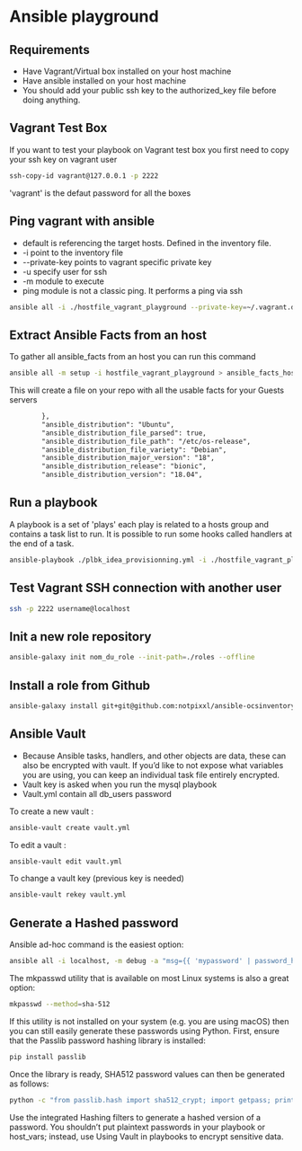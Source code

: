 # Ansible playground

## Requirements

* Have Vagrant/Virtual box installed on your host machine
* Have ansible installed on your host machine
* You should add your public ssh key to the authorized_key file before doing anything.

## Vagrant Test Box

If you want to test your playbook on Vagrant test box you first need to copy your ssh key on vagrant user

```bash
ssh-copy-id vagrant@127.0.0.1 -p 2222
```

'vagrant' is the defaut password for all the boxes

## Ping vagrant with ansible

* default is referencing the target hosts. Defined in the inventory file.
* -i point to the inventory file
* --private-key points to vagrant specific private key
* -u specify user for ssh
* -m module to execute
* ping module is not a classic ping. It performs a ping via ssh

```bash
ansible all -i ./hostfile_vagrant_playground --private-key=~/.vagrant.d/insecure_private_key -u vagrant -m ping -vvv
```

## Extract Ansible Facts from an host

To gather all ansible_facts from an host you can run this command

```bash
ansible all -m setup -i hostfile_vagrant_playground > ansible_facts_hostfile_vagrant_playground.txt
```

This will create a file on your repo with all the usable facts for your Guests servers

```xml
        },
        "ansible_distribution": "Ubuntu",
        "ansible_distribution_file_parsed": true,
        "ansible_distribution_file_path": "/etc/os-release",
        "ansible_distribution_file_variety": "Debian",
        "ansible_distribution_major_version": "18",
        "ansible_distribution_release": "bionic",
        "ansible_distribution_version": "18.04",
```

## Run a playbook

A playbook is a set of 'plays' each play is related to a hosts group and contains a task list to run. It is possible to run some hooks called handlers at the end of a task.

```bash
ansible-playbook ./plbk_idea_provisionning.yml -i ./hostfile_vagrant_playground --private-key=~/.vagrant.d/insecure_private_key -u vagrant
```

## Test Vagrant SSH connection with another user

```bash
ssh -p 2222 username@localhost
```

## Init a new role repository

```bash
ansible-galaxy init nom_du_role --init-path=./roles --offline
```

## Install a role from Github

```bash
ansible-galaxy install git+git@github.com:notpixxl/ansible-ocsinventory-agent.git
```

## Ansible Vault

* Because Ansible tasks, handlers, and other objects are data, these can also be encrypted with vault. If you’d like to not expose what variables you are using, you can keep an individual task file entirely encrypted.
* Vault key is asked when you run the mysql playbook
* Vault.yml contain all db_users password

To create a new vault :

```bash
ansible-vault create vault.yml
```

To edit a vault :

```bash
ansible-vault edit vault.yml
```

To change a vault key (previous key is needed)

```bash
ansible-vault rekey vault.yml
```

## Generate a Hashed password

Ansible ad-hoc command is the easiest option:

```bash
ansible all -i localhost, -m debug -a "msg={{ 'mypassword' | password_hash('sha512', 'mysecretsalt') }}"
```

The mkpasswd utility that is available on most Linux systems is also a great option:

```bash
mkpasswd --method=sha-512
```

If this utility is not installed on your system (e.g. you are using macOS) then you can still easily generate these passwords using Python. First, ensure that the Passlib password hashing library is installed:

```bash
pip install passlib
```

Once the library is ready, SHA512 password values can then be generated as follows:

```bash
python -c "from passlib.hash import sha512_crypt; import getpass; print(sha512_crypt.using(rounds=5000).hash(getpass.getpass()))"
```

Use the integrated Hashing filters to generate a hashed version of a password. You shouldn’t put plaintext passwords in your playbook or host_vars; instead, use Using Vault in playbooks to encrypt sensitive data.
